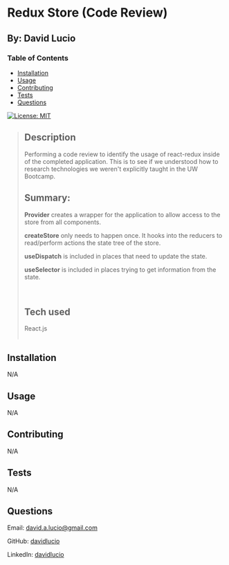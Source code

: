 # Redux Store (Code Review)

## By: David Lucio

<a name="back"></a>
### Table of Contents

* [Installation](#installation)
* [Usage](#usage)
* [Contributing](#contributing)
* [Tests](#tests)
* [Questions](#questions)


[![License: MIT](https://img.shields.io/badge/License-MIT-yellow.svg)](https://opensource.org/licenses/MIT)


> ## **Description**<br/>
> Performing a code review to identify the usage of react-redux inside of the completed application. This is to see if we understood how to research technologies we weren't explicitly taught in the UW Bootcamp.<br/>
> 
> ## **Summary:**
> 
> **Provider** creates a wrapper for the application to allow access to the store from all components.
> 
> **createStore** only needs to happen once. It hooks into the reducers to read/perform actions the state tree of the store.
> 
> **useDispatch** is included in places that need to update the state.
> 
> **useSelector** is included in places trying to get information from the state.
> 
> &nbsp;
>
> ## **Tech used**<br/>
> React.js  
> <br/>



<a name="installation"></a>
## **Installation**  
N/A  

<a name="usage"></a>
## **Usage**  
N/A  

<a name="contributing"></a>
## **Contributing**
N/A  

<a name="tests"></a>
## **Tests**  
N/A  


<a name="questions"></a>
## **Questions**  

Email: david.a.lucio@gmail.com

GitHub: [davidlucio](http://github.com/davidlucio)  

LinkedIn: [davidlucio](https://www.linkedin.com/in/davidlucio)